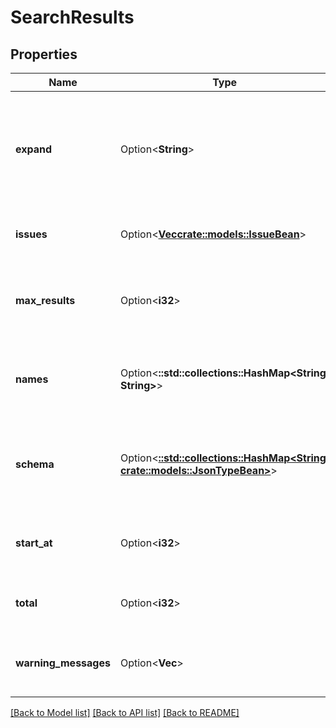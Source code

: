 # SearchResults

## Properties

Name | Type | Description | Notes
------------ | ------------- | ------------- | -------------
**expand** | Option<**String**> | Expand options that include additional search result details in the response. | [optional][readonly]
**issues** | Option<[**Vec<crate::models::IssueBean>**](IssueBean.md)> | The list of issues found by the search. | [optional][readonly]
**max_results** | Option<**i32**> | The maximum number of results that could be on the page. | [optional][readonly]
**names** | Option<**::std::collections::HashMap<String, String>**> | The ID and name of each field in the search results. | [optional][readonly]
**schema** | Option<[**::std::collections::HashMap<String, crate::models::JsonTypeBean>**](JsonTypeBean.md)> | The schema describing the field types in the search results. | [optional][readonly]
**start_at** | Option<**i32**> | The index of the first item returned on the page. | [optional][readonly]
**total** | Option<**i32**> | The number of results on the page. | [optional][readonly]
**warning_messages** | Option<**Vec<String>**> | Any warnings related to the JQL query. | [optional][readonly]

[[Back to Model list]](../README.md#documentation-for-models) [[Back to API list]](../README.md#documentation-for-api-endpoints) [[Back to README]](../README.md)


